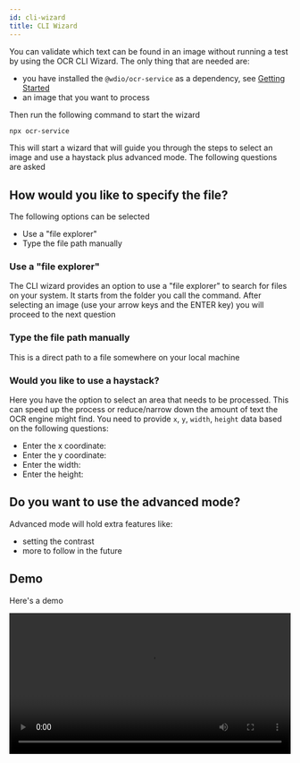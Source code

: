```yaml
---
id: cli-wizard
title: CLI Wizard
---
```


You can validate which text can be found in an image without running a test by using the OCR CLI Wizard. The only thing that are needed are:

-   you have installed the `@wdio/ocr-service` as a dependency, see [Getting Started](./getting-started)
-   an image that you want to process

Then run the following command to start the wizard

```sh
npx ocr-service
```

This will start a wizard that will guide you through the steps to select an image and use a haystack plus advanced mode. The following questions are asked

## How would you like to specify the file?

The following options can be selected

-   Use a "file explorer"
-   Type the file path manually

### Use a "file explorer"

The CLI wizard provides an option to use a "file explorer" to search for files on your system. It starts from the folder you call the command. After selecting an image (use your arrow keys and the ENTER key) you will proceed to the next question

### Type the file path manually

This is a direct path to a file somewhere on your local machine

### Would you like to use a haystack?

Here you have the option to select an area that needs to be processed. This can speed up the process or reduce/narrow down the amount of text the OCR engine might find. You need to provide `x`, `y`, `width`, `height` data based on the following questions:

-   Enter the x coordinate:
-   Enter the y coordinate:
-   Enter the width:
-   Enter the height:

## Do you want to use the advanced mode?

Advanced mode will hold extra features like:

-   setting the contrast
-   more to follow in the future

## Demo

Here's a demo

<video controls width="100%">
  <source src="/img/ocr/ocr-service-cli.mp4" />
</video>
